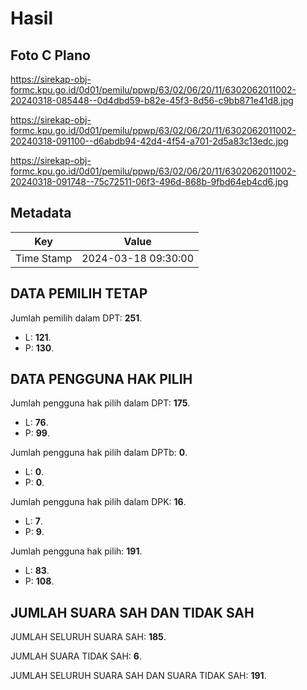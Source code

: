 # Hasil

## Foto C Plano

https://sirekap-obj-formc.kpu.go.id/0d01/pemilu/ppwp/63/02/06/20/11/6302062011002-20240318-085448--0d4dbd59-b82e-45f3-8d56-c9bb871e41d8.jpg

https://sirekap-obj-formc.kpu.go.id/0d01/pemilu/ppwp/63/02/06/20/11/6302062011002-20240318-091100--d6abdb94-42d4-4f54-a701-2d5a83c13edc.jpg

https://sirekap-obj-formc.kpu.go.id/0d01/pemilu/ppwp/63/02/06/20/11/6302062011002-20240318-091748--75c72511-06f3-496d-868b-9fbd64eb4cd6.jpg


## Metadata

| Key        | Value               |
| ---------- | ------------------- |
| Time Stamp | 2024-03-18 09:30:00 |


## DATA PEMILIH TETAP

Jumlah pemilih dalam DPT: **251**.
 * L: **121**.
 * P: **130**.

## DATA PENGGUNA HAK PILIH

Jumlah pengguna hak pilih dalam DPT: **175**.
 * L: **76**.
 * P: **99**.

Jumlah pengguna hak pilih dalam DPTb: **0**.
 * L: **0**.
 * P: **0**.

Jumlah pengguna hak pilih dalam DPK: **16**.
 * L: **7**.
 * P: **9**.

Jumlah pengguna hak pilih: **191**.
 * L: **83**.
 * P: **108**.

## JUMLAH SUARA SAH DAN TIDAK SAH

JUMLAH SELURUH SUARA SAH: **185**.

JUMLAH SUARA TIDAK SAH: **6**.

JUMLAH SELURUH SUARA SAH DAN SUARA TIDAK SAH: **191**.


